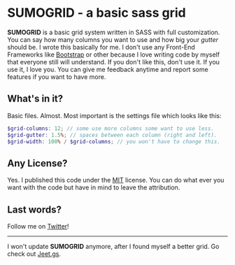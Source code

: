 # SUMOGRID - a basic sass grid
**SUMOGRID** is a basic grid system written in SASS with full customization. You can say how many columns you want to use and how big your *gutter* should be. I wrote this basically for me. I don't use any Front-End Frameworks like [Bootstrap](http://getbootstrap.com/) or other because I love writing code by myself that everyone still will understand. If you don't like this, don't use it. If you use it, I love you. You can give me feedback anytime and report some features if you want to have more.

## What's in it?
Basic files. Almost. Most important is the settings file which looks like this:
```scss
$grid-columns: 12; // some use more columns some want to use less.
$grid-gutter: 1.5%; // spaces between each column (right and left).
$grid-width: 100% / $grid-columns; // you won't have to change this.
```

## Any License?
Yes. I published this code under the [MIT](http://opensource.org/licenses/MIT) license. You can do what ever you want with the code but have in mind to leave the attribution.

## Last words?
Follow me on [Twitter](http://twitter.com/visualcookie)!
***
I won't update **SUMOGRID** anymore, after I found myself a better grid. Go check out [Jeet.gs](http://jeet.gs/).
